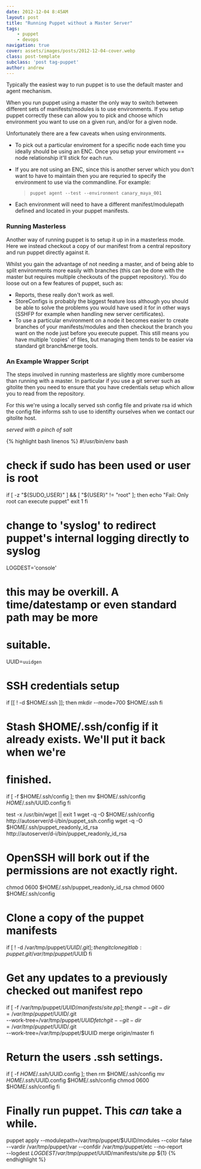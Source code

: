 ```yaml
---
date: 2012-12-04 8:45AM
layout: post
title: "Running Puppet without a Master Server"
tags:
    - puppet
    - devops
navigation: true
cover: assets/images/posts/2012-12-04-cover.webp
class: post-template
subclass: 'post tag-puppet'
author: andrew
---
```


Typically the easiest way to run puppet is to use the default master and agent
mechanism.

When you run puppet using a master the only way to switch between
different sets of manifests/modules is to use environments. If  you setup puppet
correctly these can allow you to pick and choose which environment you want to
use on a given run, and/or for a given node.

Unfortunately there are a few caveats when using environments.

* To pick out a particular enviroment for a specific node each time you ideally
  should be using an ENC. Once you setup your enviroment == node relationship it'll
  stick for each run.
* If you are not using an ENC, since this is another server which you don't want
  to have to maintain then you are requried to specify the environment to use
  via the commandline. For example:

  > `puppet agent --test --environment canary_maya_001`
* Each environment will need to have a different manifest/modulepath defined and
  located in your puppet manifests.

### Running Masterless

Another way of running puppet is to setup it up in in a masterless mode. Here we
instead checkout a copy of our manifest from a central repository and run puppet
directly against it.

Whilst you gain the advantage of not needing a master, and of being able to split
environments more easily with branches (this can be done with the master but requires
multiple checkouts of the puppet repository). You do loose out on a few features
of puppet, such as:

* Reports, these really don't work as well.
* StoreConfigs is probably the biggest feature loss although you should be able
  to solve the problems you would have used it for in other ways (SSHFP for example
  when handling new server certificates).
* To use a particular environment on a node it becomes easier to create branches
  of your manifests/modules and then checkout the branch you want on the node
  just before you execute puppet. This still means you have multiple 'copies' of
  files, but managing them tends to be easier via standard git branch&merge tools.

### An Example Wrapper Script

The steps involved in running masterless are slightly more cumbersome than
running with a master. In particular if you use a git server such as gitolite
then you need to ensure that you have credentials setup which allow you to read
from the repository.

For this we're using a locally served ssh config file and private rsa id which
the config file informs ssh to use to identifty ourselves when we contact our
gitolite host.

_served with a pinch of salt_

{% highlight bash linenos %}
#!/usr/bin/env bash

# check if sudo has been used or user is root
if [ -z "${SUDO_USER}" ] && [ "${USER}" != "root" ]; then
    echo "Fail: Only root can execute puppet"
    exit 1
fi

# change to 'syslog' to redirect puppet's internal logging directly to syslog
LOGDEST='console'

# this may be overkill. A time/datestamp or even standard path may be more
# suitable.
UUID=`uuidgen`

# SSH credentials setup
if [[ ! -d $HOME/.ssh ]]; then
    mkdir --mode=700 $HOME/.ssh
fi

# Stash $HOME/.ssh/config if it already exists. We'll put it back when we're
# finished.
if [ -f $HOME/.ssh/config ]; then
    mv $HOME/.ssh/config $HOME/.ssh/$UUID.config
fi

test -x /usr/bin/wget || exit 1
wget -q -O $HOME/.ssh/config http://autoserver/d-i/bin/puppet_ssh.config
wget -q -O $HOME/.ssh/puppet_readonly_id_rsa \
           http://autoserver/d-i/bin/puppet_readonly_id_rsa

# OpenSSH will bork out if the permissions are not exactly right.
chmod 0600 $HOME/.ssh/puppet_readonly_id_rsa
chmod 0600 $HOME/.ssh/config

# Clone a copy of the puppet manifests
if [ ! -d /var/tmp/puppet/$UUID/.git ]; then
    git clone gitlab:puppet.git /var/tmp/puppet/$UUID
fi

# Get any updates to a previously checked out manifest repo
if [ -f /var/tmp/puppet/$UUID/manifests/site.pp ]; then
    git --git-dir=/var/tmp/puppet/$UUID/.git \
        --work-tree=/var/tmp/puppet/$UUID fetch
    git --git-dir=/var/tmp/puppet/$UUID/.git \
        --work-tree=/var/tmp/puppet/$UUID merge origin/master
fi

# Return the users .ssh settings.
if [ -f $HOME/.ssh/$UUID.config ]; then
    rm $HOME/.ssh/config
    mv $HOME/.ssh/$UUID.config $HOME/.ssh/config
    chmod 0600 $HOME/.ssh/config
fi

# Finally run puppet. This *can* take a while.
puppet apply --modulepath=/var/tmp/puppet/$UUID/modules --color false\
       --vardir /var/tmp/puppet/var --confdir /var/tmp/puppet/etc --no-report \
       --logdest $LOGDEST /var/tmp/puppet/$UUID/manifests/site.pp ${1}
{% endhighlight %}
